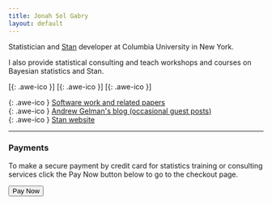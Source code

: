```yaml
---
title: Jonah Sol Gabry
layout: default
---
```


Statistician and [Stan](https://mc-stan.org) developer at Columbia University in New York.

I also provide statistical consulting and teach workshops and courses on
Bayesian statistics and Stan.

[[<i class="fa fa-envelope-o"></i>](mailto:jonah.sol.gabry@columbia.edu){: .awe-ico }]
[[<i class="fa fa-git"></i>](https://github.com/jgabry){: .awe-ico }]
[[<i class="fa fa-linkedin"></i>](https://www.linkedin.com/in/jonahgabry/){: .awe-ico }]


[<i class="fa fa-info"></i>](/software-and-papers/){: .awe-ico }  [Software work and related papers](/software-and-papers/)      
[<i class="fa fa-info"></i>](https://andrewgelman.com){: .awe-ico }  [Andrew Gelman's blog (occasional guest posts)](https://andrewgelman.com)      
[<i class="fa fa-info"></i>](https://mc-stan.org){: .awe-ico }  [Stan website](https://mc-stan.org)



---

### Payments

To make a secure payment by credit card for statistics training or consulting services click the Pay Now button below to go to the checkout page.


<button onclick="window.location.href='https://zohosecurepay.com/checkout/uoawjf7-zx8lyh4je9iln/Payment-for-statistics-training-or-consulting'">Pay Now</button>

